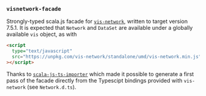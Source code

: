 ### `visnetwork-facade`

Strongly-typed scala.js facade for [`vis-network`][visjs], written to target
version 7.5.1. It is expected that `Network` and `DataSet` are available under
a globally available `vis` object, as with

```html
<script
  type="text/javascript"
  src="https://unpkg.com/vis-network/standalone/umd/vis-network.min.js"
></script>
```

Thanks to [`scala-js-ts-importer`][ts-importer] which made it possible to generate
a first pass of the facade directly from the Typescipt bindings provided with
`vis-network` (see `Network.d.ts`).

[ts-importer]: https://github.com/sjrd/scala-js-ts-importer
[visjs]: https://github.com/visjs/vis-network
